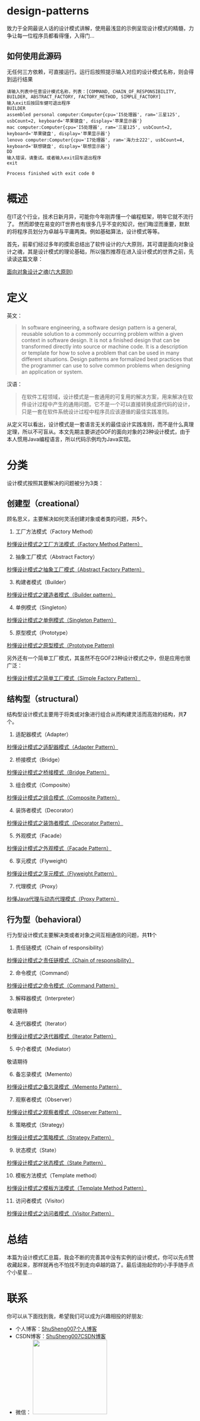 # design-patterns

致力于全网最说人话的设计模式讲解，使用最浅显的示例呈现设计模式的精髓，力争让每一位程序员都看得懂，入得门...

## 如何使用此源码

无任何三方依赖，可直接运行。运行后按照提示输入对应的设计模式名称，则会得到运行结果

```
请输入列表中任意设计模式名称，列表：[COMMAND, CHAIN_OF_RESPONSIBILITY, BUILDER, ABSTRACT_FACTORY, FACTORY_METHOD, SIMPLE_FACTORY]
输入exit后按回车健可退出程序
BUILDER
assembled personal computer:Computer{cpu='I5处理器', ram='三星125', usbCount=2, keyboard='苹果键盘', display='苹果显示器'}
mac computer:Computer{cpu='I5处理器', ram='三星125', usbCount=2, keyboard='苹果键盘', display='苹果显示器'}
lenovo computer:Computer{cpu='I7处理器', ram='海力士222', usbCount=4, keyboard='联想键盘', display='联想显示器'}
DD
输入错误，请重试。或者输入exit回车退出程序
exit

Process finished with exit code 0
```


# 概述
在IT这个行业，技术日新月异，可能你今年刚弄懂一个编程框架，明年它就不流行了。 然而即使在易变的IT世界也有很多几乎不变的知识，他们晦涩而重要，默默的将程序员划分为卓越与平庸两类。例如基础算法，设计模式等等。

首先，前辈们经过多年的摸索总结出了软件设计的六大原则，其可谓是面向对象设计之魂，其是设计模式的理论基础，所以强烈推荐在进入设计模式的世界之前，先读读这篇文章：

[面向对象设计之魂(六大原则)](https://blog.shusheng007.top/archives/solid)


# 定义

英文：
>In software engineering, a software design pattern is a general, reusable solution to a commonly occurring problem within a given context in software design. It is not a finished design that can be transformed directly into source or machine code. It is a description or template for how to solve a problem that can be used in many different situations. Design patterns are formalized best practices that the programmer can use to solve common problems when designing an application or system.

汉语：
>在软件工程领域，设计模式是一套通用的可复用的解决方案，用来解决在软件设计过程中产生的通用问题。它不是一个可以直接转换成源代码的设计，只是一套在软件系统设计过程中程序员应该遵循的最佳实践准则。

从定义可以看出，设计模式是一套语言无关的最佳设计实践准则，而不是什么真理定理，所以不可盲从。本文先期主要讲述GOF的面向对象的23种设计模式，由于本人惯用Java编程语言，所以代码示例均为Java实现。


# 分类


设计模式按照其要解决的问题被分为3类：

## 创建型（creational）

顾名思义，主要解决如何灵活创建对象或者类的问题，共**5**个。
1. 工厂方法模式（Factory Method）

[秒懂设计模式之工厂方法模式（Factory Method Pattern）]( https://blog.shusheng007.top/archives/factory-method-pattern)

2.  抽象工厂模式（Abstract Factory）

[秒懂设计模式之抽象工厂模式（Abstract Factory Pattern）]( https://blog.shusheng007.top/archives/abstract-factory-pattern)


3. 构建者模式（Builder）

[秒懂设计模式之建造者模式（Builder pattern）](https://blog.shusheng007.top/archives/builder-pattern)

4. 单例模式（Singleton）

[秒懂设计模式之单例模式（Singleton Pattern）]( https://blog.shusheng007.top/archives/singleton-pattern)

5.  原型模式（Prototype）

[秒懂设计模式之原型模式（Prototype Pattern)](https://blog.shusheng007.top/archives/prototype-pattern)


另外还有一个简单工厂模式，其虽然不在GOF23种设计模式之中，但是应用也很广泛：

[秒懂设计模式之简单工厂模式（Simple Factory Pattern）](https://blog.shusheng007.top/archives/simple-factory-pattern)



## 结构型（structural）

结构型设计模式主要用于将类或对象进行组合从而构建灵活而高效的结构，共**7**个。

1. 适配器模式（Adapter）

[秒懂设计模式之适配器模式（Adapter Pattern）](https://blog.shusheng007.top/archives/adapter-pattern)

2. 桥接模式（Bridge）

[秒懂设计模式之桥接模式（Bridge Pattern）](https://blog.shusheng007.top/archives/bridge-pattern)

3. 组合模式（Composite）

[秒懂设计模式之组合模式（Composite Pattern）](https://blog.shusheng007.top/archives/composite-pattern)

4. 装饰者模式（Decorator）

[秒懂设计模式之装饰者模式（Decorator Pattern）](https://blog.shusheng007.top/archives/decorator-pattern)

5. 外观模式（Facade）

[秒懂设计模式之外观模式（Facade Pattern）](https://blog.shusheng007.top/archives/facade-pattern)

6. 享元模式（Flyweight）

[秒懂设计模式之享元模式（Flyweight Pattern）](https://blog.shusheng007.top/archives/flyweight-pattern)

7. 代理模式（Proxy）

[秒懂Java代理与动态代理模式（Proxy Pattern）](https://blog.shusheng007.top/archives/proxy-pattern)

## 行为型（behavioral）

行为型设计模式主要解决类或者对象之间互相通信的问题，共**11**个

1. 责任链模式（Chain of responsibility）

[秒懂设计模式之责任链模式（Chain of responsibility）](https://blog.shusheng007.top/archives/chain-of-responsibility-pattern)

2. 命令模式（Command）

[秒懂设计模式之命令模式（Command Pattern）](https://blog.shusheng007.top/archives/command-pattern)

3. 解释器模式（Interpreter）

敬请期待

4. 迭代器模式（Iterator）

[秒懂设计模式之迭代器模式（Iterator Pattern）](https://blog.shusheng007.top/archives/iterator-pattern)

5. 中介者模式（Mediator）

敬请期待

6. 备忘录模式（Memento）

[秒懂设计模式之备忘录模式（Memento Pattern）](https://blog.shusheng007.top/archives/memento-pattern)

7. 观察者模式（Observer）

[秒懂设计模式之观察者模式（Observer Pattern）](https://blog.shusheng007.top/archives/observer-pattern)

8. 策略模式（Strategy）

[秒懂设计模式之策略模式（Strategy Pattern）](https://blog.shusheng007.top/archives/strategy-pattern)

9. 状态模式（State）

[秒懂设计模式之状态模式（State Pattern）](https://blog.shusheng007.top/archives/state-pattern)

10. 模板方法模式（Template method）

[秒懂设计模式之模板方法模式（Template Method Pattern）](https://blog.shusheng007.top/archives/template-method-pattern)

11. 访问者模式（Visitor）

[秒懂设计模式之访问者模式（Visitor Pattern）](https://blog.shusheng007.top/archives/visitor-pattern)

# 总结
本篇为设计模式汇总篇，我会不断的完善其中没有实例的设计模式，你可以先点赞收藏起来，那样就再也不怕找不到走向卓越的路了。最后请抬起你的小手手随手点个小星星...


# 联系

你可以从下面找到我，希望我们可以成为兴趣相投的好朋友:

- 个人博客：[ShuSheng007个人博客](https://blog.shusheng007.top)
- CSDN博客：[ShuSheng007CSDN博客](https://blog.csdn.net/ShuSheng0007)
- 微信： <img src="https://app.shusheng007.top/socialmedia/wechat_sj.png" width="200px">
